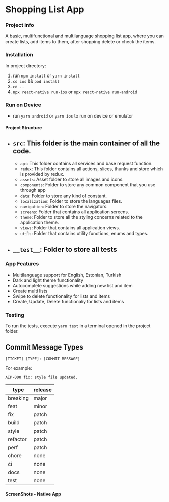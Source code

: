 # Shopping List App

### Project info

A basic, multifunctional and multilanguage shopping list app, where you can create lists, add items to them, after shopping delete or check the items.

### Installation

In project directory:

1. run `npm install` or `yarn install`
2. `cd ios` && `pod install`
3. `cd ..`
4. `npx react-native run-ios` or `npx react-native run-android`

### Run on Device

- run `yarn android` or `yarn ios` to run on device or emulator

#### Project Structure

- ## `src`: This folder is the main container of all the code.
  - `api`: This folder contains all services and base request function.
  - `redux`: This folder contains all actions, slices, thunks and store which is provided by redux.
  - `assets`: Asset folder to store all images and icons.
  - `components`: Folder to store any common component that you use through app
  - `data`: Folder to store any kind of constant.
  - `localization`: Folder to store the languages files.
  - `navigation`: Folder to store the navigators.
  - `screens`: Folder that contains all application screens.
  - `theme`: Folder to store all the styling concerns related to the application theme.
  - `views`: Folder that contains all application views.
  - `utils`: Folder that contains utility functions, enums and types.
- ## `__test__`: Folder to store all tests

### App Features

- Multilanguage support for English, Estonian, Turkish
- Dark and light theme functionality
- Autocomplete suggestions while adding new list and item
- Create multi lists
- Swipe to delete functionality for lists and items
- Create, Update, Delete functionaliy for lists and items

### Testing

To run the tests, execute `yarn test` in a terminal opened in the project folder.

## Commit Message Types

```
[TICKET] [TYPE]: [COMMIT MESSAGE]
```

For example:

```
AIP-000 fix: style file updated.
```

| type     | release |
| -------- | ------- |
| breaking | major   |
| feat     | minor   |
| fix      | patch   |
| build    | patch   |
| style    | patch   |
| refactor | patch   |
| perf     | patch   |
| chore    | none    |
| ci       | none    |
| docs     | none    |
| test     | none    |

#### ScreenShots - Native App
